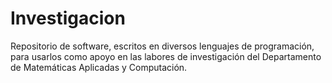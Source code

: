 # Investigacion
Repositorio de software, escritos en diversos lenguajes de programación, para usarlos como apoyo en las labores de investigación del Departamento de Matemáticas Aplicadas y Computación.
